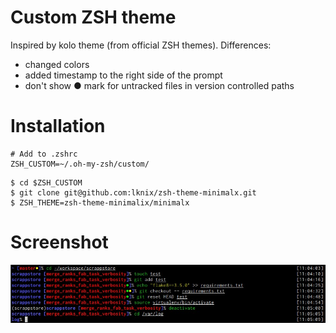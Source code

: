 # Custom ZSH theme
Inspired by kolo theme (from official ZSH themes). Differences:
- changed colors
- added timestamp to the right side of the prompt
- don't show ● mark for untracked files in version controlled paths

# Installation
```
# Add to .zshrc
ZSH_CUSTOM=~/.oh-my-zsh/custom/
```

```
$ cd $ZSH_CUSTOM
$ git clone git@github.com:lknix/zsh-theme-minimalx.git
$ ZSH_THEME=zsh-theme-minimalix/minimalx
```

# Screenshot
![Alt text](/assets/screen.jpg?raw=true "Screenshot")

